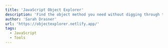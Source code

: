 ```yaml
---
title: 'JavaScript Object Explorer'
description: 'Find the object method you need without digging through the docs.'
author: 'Sarah Drasner'
url: 'https://objectexplorer.netlify.app/'
tags:
  - JavaScript
  - Tools
---
```

